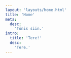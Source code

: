 ```yaml
---
layout: 'layouts/home.html'
title: 'Home'
meta:
  desc:
    'Tõnis siin.'
intro:
  title: 'Tere!'
  desc:
    'Tere.'
---
```

